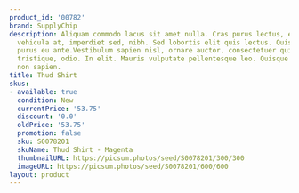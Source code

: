 ```yaml
---
product_id: '00782'
brand: SupplyChip
description: Aliquam commodo lacus sit amet nulla. Cras purus lectus, egestas eu,
  vehicula at, imperdiet sed, nibh. Sed lobortis elit quis lectus. Quisque tempus
  purus eu ante.Vestibulum sapien nisl, ornare auctor, consectetuer quis, posuere
  tristique, odio. In elit. Mauris vulputate pellentesque leo. Quisque gravida ipsum
  non sapien.
title: Thud Shirt
skus:
- available: true
  condition: New
  currentPrice: '53.75'
  discount: '0.0'
  oldPrice: '53.75'
  promotion: false
  sku: S0078201
  skuName: Thud Shirt - Magenta
  thumbnailURL: https://picsum.photos/seed/S0078201/300/300
  imageURL: https://picsum.photos/seed/S0078201/600/600
layout: product
---
```

